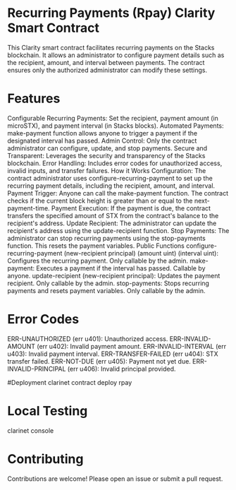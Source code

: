 # Recurring Payments (Rpay) Clarity Smart Contract
This Clarity smart contract facilitates recurring payments on the Stacks blockchain. It allows an administrator to configure payment details such as the recipient, amount, and interval between payments. The contract ensures only the authorized administrator can modify these settings.

# Features
Configurable Recurring Payments: Set the recipient, payment amount (in microSTX), and payment interval (in Stacks blocks).
Automated Payments: make-payment function allows anyone to trigger a payment if the designated interval has passed.
Admin Control: Only the contract administrator can configure, update, and stop payments.
Secure and Transparent: Leverages the security and transparency of the Stacks blockchain.
Error Handling: Includes error codes for unauthorized access, invalid inputs, and transfer failures.
How it Works
Configuration: The contract administrator uses configure-recurring-payment to set up the recurring payment details, including the recipient, amount, and interval.
Payment Trigger: Anyone can call the make-payment function. The contract checks if the current block height is greater than or equal to the next-payment-time.
Payment Execution: If the payment is due, the contract transfers the specified amount of STX from the contract's balance to the recipient's address.
Update Recipient: The administrator can update the recipient's address using the update-recipient function.
Stop Payments: The administrator can stop recurring payments using the stop-payments function. This resets the payment variables.
Public Functions
configure-recurring-payment (new-recipient principal) (amount uint) (interval uint): Configures the recurring payment. Only callable by the admin.
make-payment: Executes a payment if the interval has passed. Callable by anyone.
update-recipient (new-recipient principal): Updates the payment recipient. Only callable by the admin.
stop-payments: Stops recurring payments and resets payment variables. Only callable by the admin.

# Error Codes
ERR-UNAUTHORIZED (err u401): Unauthorized access.
ERR-INVALID-AMOUNT (err u402): Invalid payment amount.
ERR-INVALID-INTERVAL (err u403): Invalid payment interval.
ERR-TRANSFER-FAILED (err u404): STX transfer failed.
ERR-NOT-DUE (err u405): Payment not yet due.
ERR-INVALID-PRINCIPAL (err u406): Invalid principal provided.

#Deployment
clarinet contract deploy rpay

# Local Testing
clarinet console

# Contributing
Contributions are welcome! Please open an issue or submit a pull request.

